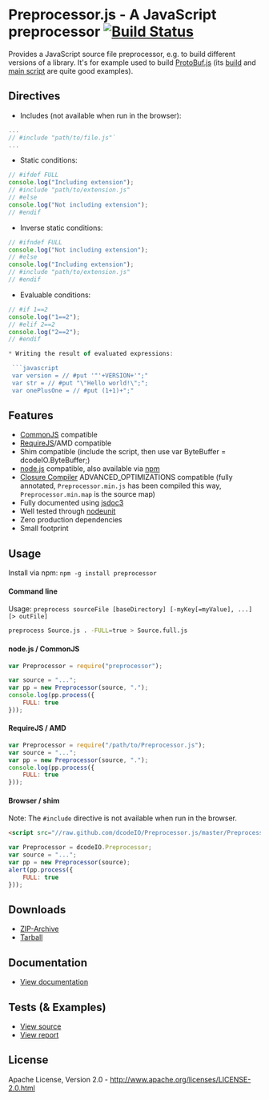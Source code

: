Preprocessor.js - A JavaScript preprocessor [![Build Status](https://travis-ci.org/dcodeIO/Preprocessor.js.png?branch=master)](https://travis-ci.org/dcodeIO/Preprocessor.js)
===========================================
Provides a JavaScript source file preprocessor, e.g. to build different versions of a library. It's for example used to
build [ProtoBuf.js](https://github.com/dcodeIO/ProtoBuf.js) (its [build](https://github.com/dcodeIO/ProtoBuf.js/blob/master/build.js)
and [main script](https://github.com/dcodeIO/ProtoBuf.js/blob/master/src/ProtoBuf.js) are quite good examples).

Directives
----------
* Includes (not available when run in the browser):

 ```javascript
 ...
 // #include "path/to/file.js"`
 ...
 ```

* Static conditions:

 ```javascript
 // #ifdef FULL
 console.log("Including extension");
 // #include "path/to/extension.js"
 // #else
 console.log("Not including extension");
 // #endif
 ```
 
* Inverse static conditions:

 ```javascript
 // #ifndef FULL
 console.log("Not including extension");
 // #else
 console.log("Including extension");
 // #include "path/to/extension.js"
 // #endif
 ```
 
* Evaluable conditions:
 
 ```javascript
 // #if 1==2
 console.log("1==2");
 // #elif 2==2
 console.log("2==2");
 // #endif
 
* Writing the result of evaluated expressions:

  ```javascript
  var version = // #put '"'+VERSION+'";"
  var str = // #put "\"Hello world!\";";
  var onePlusOne = // #put (1+1)+";"
  ```
 
Features
--------
* [CommonJS](http://www.commonjs.org/) compatible
* [RequireJS](http://requirejs.org/)/AMD compatible
* Shim compatible (include the script, then use var ByteBuffer = dcodeIO.ByteBuffer;)
* [node.js](http://nodejs.org) compatible, also available via [npm](https://npmjs.org/package/preprocessor)
* [Closure Compiler](https://developers.google.com/closure/compiler/) ADVANCED_OPTIMIZATIONS compatible (fully annotated,
`Preprocessor.min.js` has been compiled this way, `Preprocessor.min.map` is the source map)
* Fully documented using [jsdoc3](https://github.com/jsdoc3/jsdoc)
* Well tested through [nodeunit](https://github.com/caolan/nodeunit)
* Zero production dependencies
* Small footprint

Usage
-----
Install via npm: `npm -g install preprocessor`

#### Command line ####

Usage: `preprocess sourceFile [baseDirectory] [-myKey[=myValue], ...] [> outFile]`

```bash
preprocess Source.js . -FULL=true > Source.full.js
```

#### node.js / CommonJS ####

```javascript
var Preprocessor = require("preprocessor");

var source = "...";
var pp = new Preprocessor(source, ".");
console.log(pp.process({
    FULL: true
}));
```

#### RequireJS / AMD ####

```javascript
var Preprocessor = require("/path/to/Preprocessor.js");
var source = "...";
var pp = new Preprocessor(source, ".");
console.log(pp.process({
    FULL: true
}));
```

#### Browser / shim ####
Note: The `#include` directive is not available when run in the browser.

```html
<script src="//raw.github.com/dcodeIO/Preprocessor.js/master/Preprocessor.min.js"></script>
```

```javascript
var Preprocessor = dcodeIO.Preprocessor;
var source = "...";
var pp = new Preprocessor(source);
alert(pp.process({
    FULL: true
}));
```

Downloads
---------
* [ZIP-Archive](https://github.com/dcodeIO/Preprocessor.js/archive/master.zip)
* [Tarball](https://github.com/dcodeIO/Preprocessor.js/tarball/master)

Documentation
-------------
* [View documentation](http://htmlpreview.github.com/?http://github.com/dcodeIO/Preprocessor.js/master/docs/Preprocessor.html)

Tests (& Examples)
------------------
* [View source](https://github.com/dcodeIO/Preprocessor.js/blob/master/tests/suite.js)
* [View report](https://travis-ci.org/dcodeIO/Preprocessor.js)

License
-------
Apache License, Version 2.0 - http://www.apache.org/licenses/LICENSE-2.0.html
